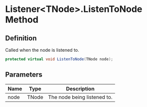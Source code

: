 # Listener&lt;TNode&gt;.ListenToNode Method
## Definition

Called when the node is listened to.

```c#
protected virtual void ListenToNode(TNode node);
```

## Parameters

| Name | Type | Description |
| ---- | ---- | ----------- |
| node | TNode | The node being listened to. |

